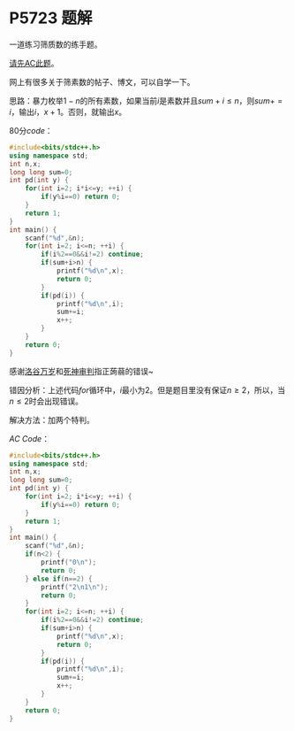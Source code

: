 # P5723 题解

一道练习筛质数的练手题。

[请先AC此题](https://www.luogu.com.cn/problem/P3383)。

网上有很多关于筛素数的帖子、博文，可以自学一下。

思路：暴力枚举$1-n$的所有素数，如果当前$i$是素数并且$sum+i≤n$，则$sum+=i$，输出$i$，$x+1$。否则，就输出$x$。


$80$分$code$：

```cpp
#include<bits/stdc++.h>
using namespace std;
int n,x;
long long sum=0;
int pd(int y) {
	for(int i=2; i*i<=y; ++i) {
		if(y%i==0) return 0;
	}
	return 1;
}
int main() {
	scanf("%d",&n);
	for(int i=2; i<=n; ++i) {
		if(i%2==0&&i!=2) continue;
		if(sum+i>n) {
			printf("%d\n",x);
			return 0;
		}
		if(pd(i)) {
			printf("%d\n",i);
			sum+=i;
			x++;
		}
	}
	return 0;
}
```

感谢[洛谷万岁](https://www.luogu.com.cn/user/95333)和[死神审判](https://www.luogu.com.cn/user/242984)指正蒟蒻的错误~

错因分析：上述代码$for$循环中，$i$最小为$2$。但是题目里没有保证$n≥2$，所以，当$n≤2$时会出现错误。

解决方法：加两个特判。

$AC$ $Code$：

```cpp
#include<bits/stdc++.h>
using namespace std;
int n,x;
long long sum=0;
int pd(int y) {
	for(int i=2; i*i<=y; ++i) {
		if(y%i==0) return 0;
	}
	return 1;
}
int main() {
	scanf("%d",&n);
	if(n<2) {
		printf("0\n");
		return 0;
	} else if(n==2) {
		printf("2\n1\n");
		return 0;
	}
	for(int i=2; i<=n; ++i) {
		if(i%2==0&&i!=2) continue;
		if(sum+i>n) {
			printf("%d\n",x);
			return 0;
		}
		if(pd(i)) {
			printf("%d\n",i);
			sum+=i;
			x++;
		}
	}
	return 0;
}
```

